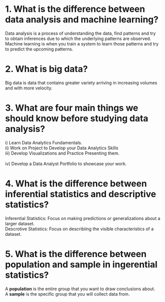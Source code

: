 # 1. What is the difference between data analysis and machine learning?
  Data analysis is a process of understanding the data, find patterns and try to obtain inferences due to which the underlying patterns are observed. <br>
  Machine learning is when you train a system to learn those patterns and try to predict the upcoming patterns.
  
# 2. What is big data?
  Big data is data that contains greater variety arriving in increasing volumes and with more velocity.

# 3. What are four main things we should know before studying data analysis?
  i) Learn Data Analytics Fundamentals.<br>
  ii) Work on Project to Develop your Data Analytics Skills<br>
  iii) Develop Visualizations and Practice Presenting them.<br>  
  iv) Develop a Data Analyst Portfolio to showcase your work.

# 4. What is the difference between inferential statistics and descriptive statistics?
  Inferential Statistics: Focus on making predictions or generalizations about a larger dataset. <br>
  Descrotive Statistics: Focus on describiing the visible characteristics of a dataset.

# 5. What is the difference between population and sample in ingerential statistics?
  A <b>population</b> is the entire group that you want to draw conclusions about. <br>
  A <b>sample</b> is the specific group that you will collect data from.
